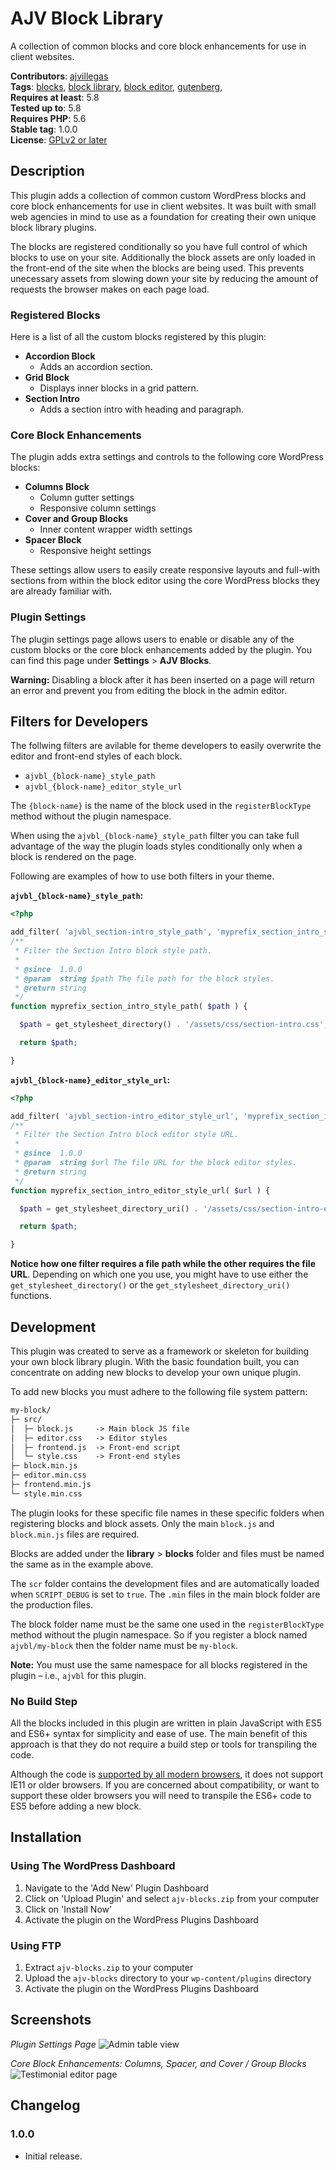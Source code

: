 # AJV Block Library

A collection of common blocks and core block enhancements for use in client websites.

**Contributors**: [ajvillegas](http://profiles.wordpress.org/ajvillegas)  
**Tags**: [blocks](http://wordpress.org/plugins/tags/blocks), [block library](http://wordpress.org/plugins/tags/block-library), [block editor](http://wordpress.org/plugins/tags/block-editor), [gutenberg](http://wordpress.org/plugins/tags/gutenberg),  
**Requires at least**: 5.8  
**Tested up to**: 5.8  
**Requires PHP**: 5.6  
**Stable tag**: 1.0.0  
**License**: [GPLv2 or later](http://www.gnu.org/licenses/gpl-2.0.html)

## Description

This plugin adds a collection of common custom WordPress blocks and core block enhancements for use in client websites. It was built with small web agencies in mind to use as a foundation for creating their own unique block library plugins.

The blocks are registered conditionally so you have full control of which blocks to use on your site. Additionally the block assets are only loaded in the front-end of the site when the blocks are being used. This prevents unecessary assets from slowing down your site by reducing the amount of requests the browser makes on each page load.

### Registered Blocks

Here is a list of all the custom blocks registered by this plugin:

- **Accordion Block**
  - Adds an accordion section.
- **Grid Block**
  - Displays inner blocks in a grid pattern.
- **Section Intro**
  - Adds a section intro with heading and paragraph.

### Core Block Enhancements

The plugin adds extra settings and controls to the following core WordPress blocks:

- **Columns Block**
  - Column gutter settings
  - Responsive column settings
- **Cover and Group Blocks**
  - Inner content wrapper width settings
- **Spacer Block**
  - Responsive height settings

These settings allow users to easily create responsive layouts and full-with sections from within the block editor using the core WordPress blocks they are already familiar with.

### Plugin Settings

The plugin settings page allows users to enable or disable any of the custom blocks or the core block enhancements added by the plugin. You can find this page under **Settings** > **AJV Blocks**.

**Warning:** Disabling a block after it has been inserted on a page will return an error and prevent you from editing the block in the admin editor.

## Filters for Developers

The follwing filters are avilable for theme developers to easily overwrite the editor and front-end styles of each block.

- `ajvbl_{block-name}_style_path`
- `ajvbl_{block-name}_editor_style_url`

The `{block-name}` is the name of the block used in the `registerBlockType` method without the plugin namespace.

When using the `ajvbl_{block-name}_style_path` filter you can take full advantage of the way the plugin loads styles conditionally only when a block is rendered on the page.

Following are examples of how to use both filters in your theme.

**`ajvbl_{block-name}_style_path`:**

```php
<?php

add_filter( 'ajvbl_section-intro_style_path', 'myprefix_section_intro_style_path' );
/**
 * Filter the Section Intro block style path.
 *
 * @since  1.0.0
 * @param  string $path The file path for the block styles.
 * @return string
 */
function myprefix_section_intro_style_path( $path ) {

  $path = get_stylesheet_directory() . '/assets/css/section-intro.css';

  return $path;

}
```

**`ajvbl_{block-name}_editor_style_url`:**

```php
<?php

add_filter( 'ajvbl_section-intro_editor_style_url', 'myprefix_section_intro_editor_style_url' );
/**
 * Filter the Section Intro block editor style URL.
 *
 * @since  1.0.0
 * @param  string $url The file URL for the block editor styles.
 * @return string
 */
function myprefix_section_intro_editor_style_url( $url ) {

  $path = get_stylesheet_directory_uri() . '/assets/css/section-intro-editor.css';

  return $path;

}
```

**Notice how one filter requires a file path while the other requires the file URL**. Depending on which one you use, you might have to use either the `get_stylesheet_directory()` or the `get_stylesheet_directory_uri()` functions.

## Development

This plugin was created to serve as a framework or skeleton for building your own block library plugin. With the basic foundation built, you can concentrate on adding new blocks to develop your own unique plugin.

To add new blocks you must adhere to the following file system pattern:

```txt
my-block/
├─ src/
│  ├─ block.js     -> Main block JS file
│  ├─ editor.css   -> Editor styles
│  ├─ frontend.js  -> Front-end script
│  └─ style.css    -> Front-end styles
├─ block.min.js
├─ editor.min.css
├─ frontend.min.js
└─ style.min.css
```

The plugin looks for these specific file names in these specific folders when registering blocks and block assets. Only the main `block.js` and `block.min.js` files are required.

Blocks are added under the **library** > **blocks** folder and files must be named the same as in the example above.

The `scr` folder contains the development files and are automatically loaded when `SCRIPT_DEBUG` is set to `true`. The `.min` files in the main block folder are the production files.

The block folder name must be the same one used in the `registerBlockType` method without the plugin namespace. So if you register a block named `ajvbl/my-block` then the folder name must be `my-block`.

**Note:** You must use the same namespace for all blocks registered in the plugin – i.e., `ajvbl` for this plugin.

### No Build Step

All the blocks included in this plugin are written in plain JavaScript with ES5 and ES6+ syntax for simplicity and ease of use. The main benefit of this approach is that they do not require a build step or tools for transpiling the code.

Although the code is [supported by all modern browsers](https://caniuse.com/?search=es6), it does not support IE11 or older browsers. If you are concerned about compatibility, or want to support these older browsers you will need to transpile the ES6+ code to ES5 before adding a new block.

## Installation

### Using The WordPress Dashboard

1. Navigate to the 'Add New' Plugin Dashboard
2. Click on 'Upload Plugin' and select `ajv-blocks.zip` from your computer
3. Click on 'Install Now'
4. Activate the plugin on the WordPress Plugins Dashboard

### Using FTP

1. Extract `ajv-blocks.zip` to your computer
2. Upload the `ajv-blocks` directory to your `wp-content/plugins` directory
3. Activate the plugin on the WordPress Plugins Dashboard

## Screenshots

*Plugin Settings Page*
![Admin table view](wp-assets/screenshot-1.jpg?raw=true)

*Core Block Enhancements: Columns, Spacer, and Cover / Group Blocks*
![Testimonial editor page](wp-assets/screenshot-2.jpg?raw=true)

## Changelog

### 1.0.0

- Initial release.
